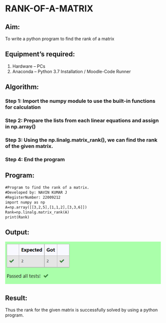 # RANK-OF-A-MATRIX
## Aim:
To write a python program to find the rank of a matrix
## Equipment’s required:
1. 	Hardware – PCs
2. 	Anaconda – Python 3.7 Installation / Moodle-Code Runner
## Algorithm:
### Step 1: Import the numpy module to use the built-in functions for calculation
### Step 2: Prepare the lists from each linear equations and assign in np.array()
### Step 3: Using the np.linalg.matrix_rank(), we can find the rank of the given matrix.
### Step 4: End the program
## Program:
```
#Program to find the rank of a matrix.
#Developed by: NAVIN KUMAR J
#RegisterNumber: 22009212
import numpy as np
A=np.array([[3,2,5],[1,1,2],[3,3,6]])
Rank=np.linalg.matrix_rank(A)
print(Rank)
```
## Output:
![img](./op1.png)

## Result:
Thus the rank for the given matrix is successfully solved by  using a python program.

